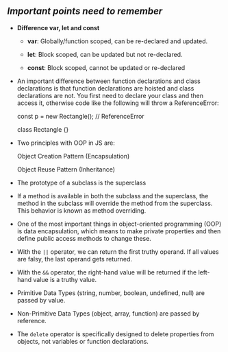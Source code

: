 ## _Important points need to remember_

- **Difference var, let and const**

	* **var**: Globally/function scoped, can be re-declared and updated.
	
	* **let**: Block scoped, can be updated but not re-declared.
	
	* **const**: Block scoped, cannot be updated or re-declared

 
- An important difference between function declarations and class declarations is that function declarations are hoisted and class declarations are not. You first need to declare your class and then access it, otherwise code like the following will throw a ReferenceError:

	const p = new Rectangle(); // ReferenceError

	class Rectangle {}
 
- Two principles with OOP in JS are:

	Object Creation Pattern (Encapsulation)

	Object Reuse Pattern (Inheritance)

- The prototype of a subclass is the superclass

- If a method is available in both the subclass and the superclass, the method in the subclass will override the method from the superclass. This behavior is known as method overriding.

- One of the most important things in object-oriented programming (OOP) is data encapsulation, which means to make private properties and then define public access methods to change these.

- With the `||` operator, we can return the first truthy operand. If all values are falsy, the last operand gets returned.

- With the `&&` operator, the right-hand value will be returned if the left-hand value is a truthy value.

- Primitive Data Types (string, number, boolean, undefined, null) are passed by value.

- Non-Primitive Data Types (object, array, function) are passed by reference.

- The `delete` operator is specifically designed to delete properties from objects, not variables or function declarations.
